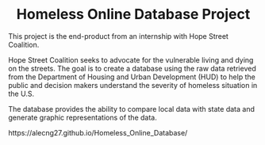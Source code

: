 
<!-- PROJECT LOGO -->

<br />
<p align="center">
  <h1 align="center">Homeless Online Database Project</h1>
  </p>
  
  <p>
    This project is the end-product from an internship with Hope Street Coalition. 
  </p>

  <p>
    Hope Street Coalition seeks to advocate for the vulnerable living and dying on the streets. The goal is to create a database using the raw data retrieved from the Department of Housing and Urban Development (HUD) to help the public and decision makers understand the severity of homeless situation in the U.S.
  </p>

  <p>
    The database provides the ability to compare local data with state data and generate graphic representations of the data.  
  </p>

  <p>
    https://alecng27.github.io/Homeless_Online_Database/
  </p>
